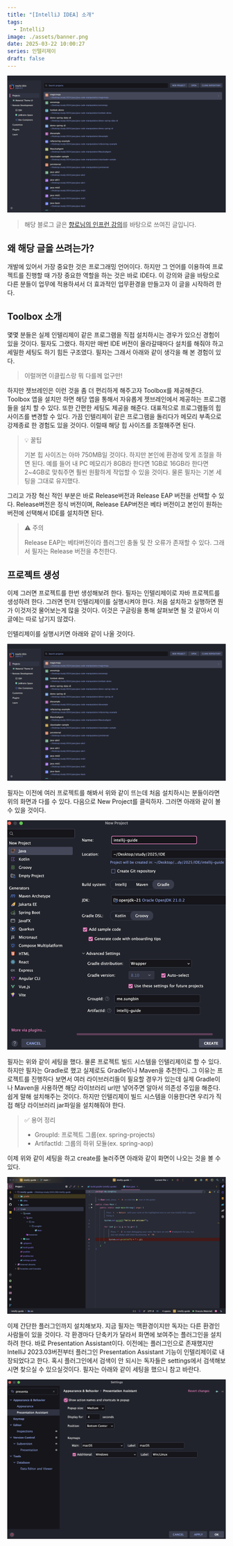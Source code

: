 ```yaml
---
title: "[IntelliJ IDEA] 소개"
tags:
  - IntelliJ
image: ./assets/banner.png
date: 2025-03-22 10:00:27
series: 인텔리제이
draft: false
---
```


![banner](./assets/01.png)

> 해당 블로그 글은 [향로님의 인프런 강의](https://inf.run/NwFz)를 바탕으로 쓰여진 글입니다.

## 왜 해당 글을 쓰려는가?

개발에 있어서 가장 중요한 것은 프로그래밍 언어이다. 하지만 그 언어를 이용하여 프로젝트를 진행할 때 가장 중요한 역할을 하는 것은 바로 IDE다. 이 강의와 글을 바탕으로 다른 분들이 업무에 적용하셔서 더 효과적인 업무환경을 만들고자 이 글을 시작하려 한다.

## Toolbox 소개

몇몇 분들은 실제 인텔리제이 같은 프로그램을 직접 설치하시는 경우가 있으신 경험이 있을 것이다. 필자도 그랬다. 하지만 매번 IDE 버전이 올라갈때마다 설치를 해줘야 하고 세밀한 세팅도 하기 힘든 구조였다. 필자는 그래서 아래와 같이 생각을 해 본 경험이 있다.

> 이럴꺼면 이클립스랑 뭐 다를께 없구만!

하지만 젯브레인은 이런 것을 좀 더 편리하게 해주고자 Toolbox를 제공해준다. Toolbox 앱을 설치만 하면 해당 앱을 통해서 자유롭게 젯브레인에서 제공하는 프로그램들을 설치 할 수 있다. 또한 간편한 세팅도 제공을 해준다. 대표적으로 프로그램들의 힙 사이즈를 변경할 수 있다. 가끔 인텔리제이 같은 프로그램을 돌리다가 메모리 부족으로 강제종료 한 경험도 있을 것이다. 이럴때 해당 힙 사이즈를 조절해주면 된다.

> 💡 꿀팁
>
> 기본 힙 사이즈는 아마 750MB일 것이다. 하지만 본인에 환경에 맞게 조절을 하면 된다. 예를 들어 내 PC 메모리가 8GB라 한다면 1GB로 16GB라 한다면 2~4GB로 맞춰주면 훨씬 원활하게 작업할 수 있을 것이다. 물론 필자는 기본 세팅을 그대로 유지했다.

그리고 가장 혁신 적인 부분은 바로 Release버전과 Release EAP 버전을 선택할 수 있다. Release버전은 정식 버전이며, Release EAP버전은 베타 버전이고 본인이 원하는 버전에 선택해서 IDE를 설치하면 된다.

> ⚠️ 주의
>
> Release EAP는 베타버전이라 플러그인 충돌 및 잔 오류가 존재할 수 있다. 그래서 필자는 Release 버전을 추천한다.

## 프로젝트 생성

이제 그러면 프로젝트를 한번 생성해보려 한다. 필자는 인텔리제이로 자바 프로젝트를 생성하려 한다. 그러면 먼저 인텔리제이를 실행시켜야 한다. 처음 설치하고 실행하면 뭔가 이것저것 물어보는게 많을 것이다. 이것은 구글링을 통해 살펴보면 될 것 같아서 이 글에는 따로 남기지 않겠다.

인텔리제이를 실행시키면 아래와 같이 나올 것이다.

![image1](./assets/01.png)

필자는 이전에 여러 프로젝트를 해봐서 위와 같이 뜨는데 처음 설치하시는 분들이라면 위의 화면과 다를 수 있다. 다음으로 New Project를 클릭하자. 그러면 아래와 같이 볼 수 있을 것이다.

![image2](./assets/02.png)

필자는 위와 같이 세팅을 했다. 물론 프로젝트 빌드 시스템을 인텔리제이로 할 수 있다. 하지만 필자는 Gradle로 했고 실제로도 Gradle이나 Maven을 추천한다. 그 이유는 프로젝트를 진행하다 보면서 여러 라이브러리들이 필요할 경우가 있는데 실제 Gradle이나 Maven을 사용하면 해당 라이브러리 url만 넣어주면 알아서 의존성 주입을 해준다. 쉽게 말해 설치해주는 것이다. 하지만 인텔리제이 빌드 시스템을 이용한다면 우리가 직접 해당 라이브러리 jar파일을 설치해줘야 한다.

> ✅ 용어 정리
>
> - GroupId: 프로젝트 그룹(ex. spring-projects)
> - ArtifactId: 그룹의 하위 모듈(ex. spring-aop)

이제 위와 같이 세팅을 하고 create를 눌러주면 아래와 같이 화면이 나오는 것을 볼 수 있다.

![image3](./assets/03.png)

이제 간단한 플러그인까지 설치해보자. 지금 필자는 맥환경이지만 독자는 다른 환경인 사람들이 있을 것이다. 각 환경마다 단축키가 달라서 화면에 보여주는 플러그인을 설치하려 한다. 바로 Presentation Assistant이다. 이전에는 플러그인으로 존재했지만 IntelliJ 2023.03버전부터 플러그인 Presentation Assistant 기능이 인텔리제이로 내장되었다고 한다. 혹시 플러그인에서 검색이 안 되시는 독자들은 settings에서 검색해보시면 찾으실 수 있으실것이다. 필자는 아래와 같이 세팅을 했으니 참고 바란다.

![image4](./assets/04.png)